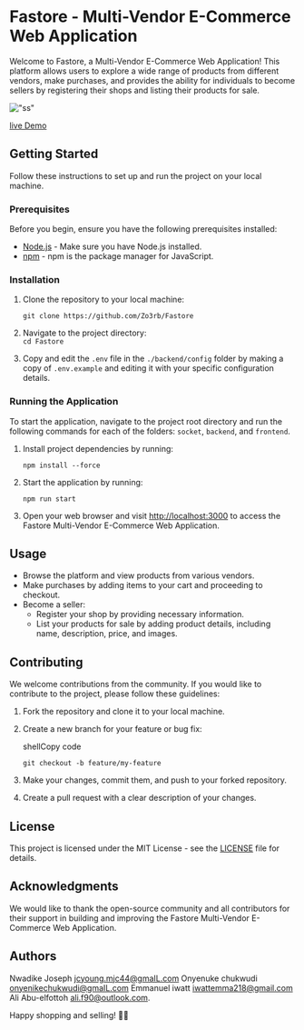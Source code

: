 # Fastore - Multi-Vendor E-Commerce Web Application

Welcome to Fastore, a Multi-Vendor E-Commerce Web Application! This platform allows users to explore a wide range of products from different vendors, make purchases, and provides the ability for individuals to become sellers by registering their shops and listing their products for sale.

!["ss"](./screenshot.png)

[live Demo](https://fastore.onrender.com/)

## Getting Started

Follow these instructions to set up and run the project on your local machine.

### Prerequisites

Before you begin, ensure you have the following prerequisites installed:

- [Node.js](https://nodejs.org/) - Make sure you have Node.js installed.
- [npm](https://www.npmjs.com/) - npm is the package manager for JavaScript.

### Installation

1. Clone the repository to your local machine:

   ```shell
   git clone https://github.com/Zo3rb/Fastore
   ```

2. Navigate to the project directory:  
   `cd Fastore`
3. Copy and edit the `.env` file in the `./backend/config` folder by making a copy of `.env.example` and editing it with your specific configuration details.

### Running the Application

To start the application, navigate to the project root directory and run the following commands for each of the folders: `socket`, `backend`, and `frontend`.

1. Install project dependencies by running:

   `npm install --force`

2. Start the application by running:

   `npm run start`

3. Open your web browser and visit [http://localhost:3000](http://localhost:3000/) to access the Fastore Multi-Vendor E-Commerce Web Application.

## Usage

- Browse the platform and view products from various vendors.
- Make purchases by adding items to your cart and proceeding to checkout.
- Become a seller:
  - Register your shop by providing necessary information.
  - List your products for sale by adding product details, including name, description, price, and images.

## Contributing

We welcome contributions from the community. If you would like to contribute to the project, please follow these guidelines:

1. Fork the repository and clone it to your local machine.
2. Create a new branch for your feature or bug fix:

   shellCopy code

   `git checkout -b feature/my-feature`

3. Make your changes, commit them, and push to your forked repository.
4. Create a pull request with a clear description of your changes.

## License

This project is licensed under the MIT License - see the [LICENSE](https://chat.openai.com/c/LICENSE) file for details.

## Acknowledgments

We would like to thank the open-source community and all contributors for their support in building and improving the Fastore Multi-Vendor E-Commerce Web Application.

## Authors

Nwadike Joseph [jcyoung.mjc44@gmaIL.com](mailto:jcyoung.mjc44@gmaIL.com) 
Onyenuke chukwudi [onyenikechukwudi@gmaIL.com](mailto:onyenikechukwudi@gmaIL.com)
Emmanuel iwatt [iwattemma218@gmail.com](mailto:iwattemma218@gmail.com)
Ali Abu-elfottoh [ali.f90@outlook.com](mailto:ali.f90@outlook.com).

Happy shopping and selling! 🛒💼
